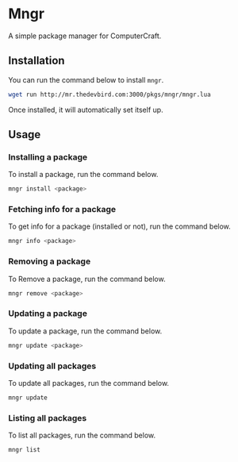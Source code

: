 # Mngr

A simple package manager for ComputerCraft.

## Installation

You can run the command below to install `mngr`.

```sh
wget run http://mr.thedevbird.com:3000/pkgs/mngr/mngr.lua
```

Once installed, it will automatically set itself up.

## Usage

### Installing a package

To install a package, run the command below.

```sh
mngr install <package>
```

### Fetching info for a package

To get info for a package (installed or not), run the command below.

```sh
mngr info <package>
```

### Removing a package

To Remove a package, run the command below.

```sh
mngr remove <package>
```

### Updating a package

To update a package, run the command below.

```sh
mngr update <package>
```

### Updating all packages

To update all packages, run the command below.

```sh
mngr update
```

### Listing all packages

To list all packages, run the command below.

```sh
mngr list
```
